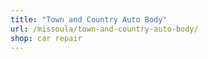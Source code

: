 ```yaml
---
title: "Town and Country Auto Body"
url: /missoula/town-and-country-auto-body/
shop: car repair
---
```

